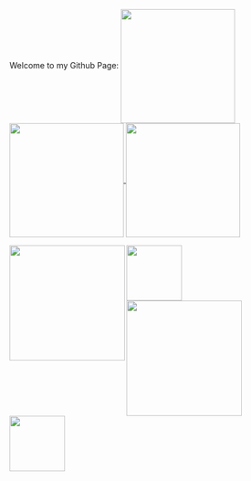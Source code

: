 

Welcome to my Github Page:
  <img height=200 align="center" src="https://my-stats-43gk.vercel.app/api?username=Adithyenkandasamy&show_icons=true&theme=radical&hide=contribs,issues&show=discussions_answered&rank_icon=github&include_all_commits=true&card_width=150" />
</a>
<a href="#">
  <img height=200 align="center" src="https://my-stats-43gk.vercel.app/api/top-langs/?username=Hariprasath36&hide=html,scss,css&langs_count=8&layout=compact&theme=radical&card_width=150" />
  <img height=200 align="center" src="https://my-stats-43gk.vercel.app/api/top-langs/?username=Adithyenkandasamy&hide=html,scss,css&langs_count=8&layout=compact&theme=radical&card_width=150" />
</a>

<img align="left" height=202 src="https://github-readme-streak-stats-git-main-davids-projects-ad77adcc.vercel.app/?user=Hariprasath36&theme=radical"/>
<img align="left" height=97 src="https://github-profile-trophy.vercel.app/?username=Hariprasath36&theme=radical&no-frame=true&title=Stars,Followers,Commits&column=-1"/>
<img align="left" height=202 src="https://github-readme-streak-stats-git-main-davids-projects-ad77adcc.vercel.app/?user=Adithyenkandasamy&theme=radical"/>
<img align="left" height=97 src="https://github-profile-trophy.vercel.app/?username=Adithyenkandasamy&theme=radical&no-frame=true&title=Stars,Followers,Commits&column=-1"/>

